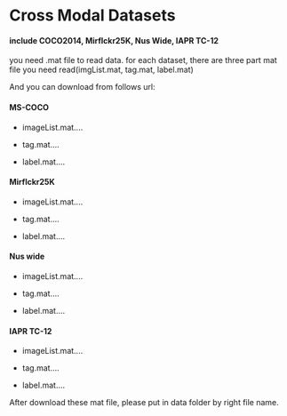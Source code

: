# Cross Modal Datasets

#### include COCO2014, Mirflckr25K, Nus Wide, IAPR TC-12

you need .mat file to read data. for each dataset, there are three part mat file you need read(imgList.mat, tag.mat, label.mat)

And you can download from follows url:

#### MS-COCO
- imageList.mat....

- tag.mat....

- label.mat....


#### Mirflckr25K
- imageList.mat....

- tag.mat....

- label.mat....

#### Nus wide

- imageList.mat....

- tag.mat....

- label.mat....

#### IAPR TC-12
- imageList.mat....

- tag.mat....

- label.mat....

After download these mat file, please put in data folder by right file name.